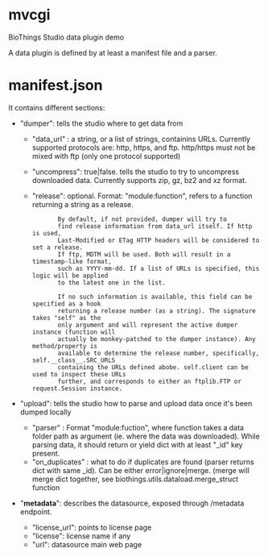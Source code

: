 # mvcgi
BioThings Studio data plugin demo

A data plugin is defined by at least a manifest file and a parser.

manifest.json
=============

It contains different sections:

* "dumper": tells the studio where to get data from
  - "data_url" : a string, or a list of strings, containins URLs.
                 Currently supported protocols are: http, https, and ftp.
                 http/https must not be mixed with ftp (only one protocol supported)
  - "uncompress": true|false. tells the studio to try to uncompress downloaded data.
                  Currently supports zip, gz, bz2 and xz format.
  - "release": optional. Format: "module:function", refers to a function returning
               a string as a release.
               
               By default, if not provided, dumper will try to
               find release information from data_url itself. If http is used,
               Last-Modified or ETag HTTP headers will be considered to set a release.
               If ftp, MDTM will be used. Both will result in a timestamp-like format,
               such as YYYY-mm-dd. If a list of URLs is specified, this logic will be applied
               to the latest one in the list.
               
               If no such information is available, this field can be specified as a hook
               returning a release number (as a string). The signature takes "self" as the
               only argument and will represent the active dumper instance (function will
               actually be monkey-patched to the dumper instance). Any method/property is
               available to determine the release number, specifically, self.__class__.SRC_URLS
               containing the URLs defined abobe. self.client can be used to inspect these URLs
               further, and corresponds to either an ftplib.FTP or request.Session instance.

* "upload": tells the studio how to parse and upload data once it's been dumped locally
  - "parser" : Format "module:fuction", where function takes a data folder path as argument
               (ie. where the data was downloaded). While parsing data, it should return or yield
               dict with at least "_id" key present.
  - "on_duplicates" : what to do if duplicates are found (parser returns dict with same _id).
                      Can be either error|ignore|merge. (merge will merge dict together, see
                      biothings.utils.dataload.merge_struct function

* "__metadata__": describes the datasource, exposed through /metadata endpoint.
  - "license_url": points to license page
  - "license": license name if any
  - "url": datasource main web page
